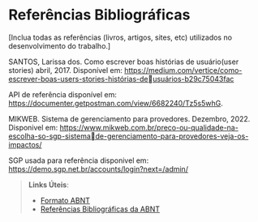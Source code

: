 # Referências Bibliográficas

[Inclua todas as referências (livros, artigos, sites, etc) utilizados no desenvolvimento do trabalho.]

SANTOS, Larissa dos. Como escrever boas histórias de usuário(user stories) abril, 2017.
Disponível em: https://medium.com/vertice/como-escrever-boas-users-stories-histórias-deusuários-b29c75043fac

API de referência disponível em:
https://documenter.getpostman.com/view/6682240/Tz5s5whG.

MIKWEB. Sistema de gerenciamento para provedores. Dezembro, 2022.
Disponivel em: https://www.mikweb.com.br/preco-ou-qualidade-na-escolha-so-sgp-sistemade-gerenciamento-para-provedores-veja-os-impactos/

SGP usada para referência disponivel em:\
https://demo.sgp.net.br/accounts/login?next=/admin/

> **Links Úteis**:
> - [Formato ABNT](https://www.normastecnicas.com/abnt/)
> - [Referências Bibliográficas da ABNT](https://comunidade.rockcontent.com/referencia-bibliografica-abnt/)
